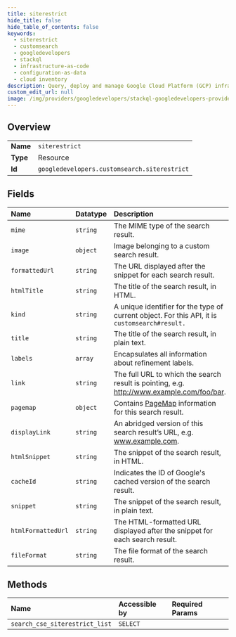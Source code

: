 ```yaml
---
title: siterestrict
hide_title: false
hide_table_of_contents: false
keywords:
  - siterestrict
  - customsearch
  - googledevelopers    
  - stackql
  - infrastructure-as-code
  - configuration-as-data
  - cloud inventory
description: Query, deploy and manage Google Cloud Platform (GCP) infrastructure and resources using SQL
custom_edit_url: null
image: /img/providers/googledevelopers/stackql-googledevelopers-provider-featured-image.png
---
```

  
    

## Overview
<table><tbody>
<tr><td><b>Name</b></td><td><code>siterestrict</code></td></tr>
<tr><td><b>Type</b></td><td>Resource</td></tr>
<tr><td><b>Id</b></td><td><code>googledevelopers.customsearch.siterestrict</code></td></tr>
</tbody></table>

## Fields
| Name | Datatype | Description |
|:-----|:---------|:------------|
| `mime` | `string` | The MIME type of the search result. |
| `image` | `object` | Image belonging to a custom search result. |
| `formattedUrl` | `string` | The URL displayed after the snippet for each search result. |
| `htmlTitle` | `string` | The title of the search result, in HTML. |
| `kind` | `string` | A unique identifier for the type of current object. For this API, it is `customsearch#result.` |
| `title` | `string` | The title of the search result, in plain text. |
| `labels` | `array` | Encapsulates all information about refinement labels. |
| `link` | `string` | The full URL to which the search result is pointing, e.g. http://www.example.com/foo/bar. |
| `pagemap` | `object` | Contains [PageMap](https://developers.google.com/custom-search/docs/structured_data#pagemaps) information for this search result. |
| `displayLink` | `string` | An abridged version of this search result’s URL, e.g. www.example.com. |
| `htmlSnippet` | `string` | The snippet of the search result, in HTML. |
| `cacheId` | `string` | Indicates the ID of Google's cached version of the search result. |
| `snippet` | `string` | The snippet of the search result, in plain text. |
| `htmlFormattedUrl` | `string` | The HTML-formatted URL displayed after the snippet for each search result. |
| `fileFormat` | `string` | The file format of the search result. |
## Methods
| Name | Accessible by | Required Params |
|:-----|:--------------|:----------------|
| `search_cse_siterestrict_list` | `SELECT` |  |
